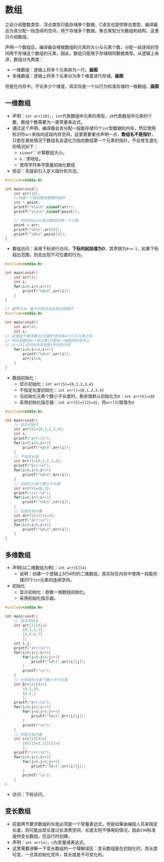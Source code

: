 # 数组

之前介绍整数类型、浮点类型只能存储单个数据，C语言也提供聚合类型，编译器会为其分配一段连续的空间，用于存储多个数据。聚合类型分为数组和结构，这里只介绍数组。

声明一个数组后，编译器会根据数组的元素的大小与元素个数，分配一段连续的空间用于存储这个数组的元素，因此，数组只能用于存储相同数据类型。从逻辑上来讲，数组分为两类：

- 一维数组：逻辑上将多个元素排为一行。**画图**
- 多维数组：逻辑上将多个元素分为多个维度进行存储。**画图**

但是在内存中，不论多少个维度，其实际是一个以行为标准存储的一维数组。**画图**

## 一维数组

-  声明：`int arr[10];`，`int`代表数组中元素的类型，`10`代表数组中元素的个数，数组个数需要为一直常量表达式。
  - 通过这个声明，编译器会去分配一段能存储10个`int`型数据的内存，然后使用标识符`arr`来指向这段内存空间，这里需要重点声明一点，**数组名不是指针**，只是在某些情况下数组名会退化为指向数组第一个元素的指针。不会发生退化的情况如下：
    - `sizeof`：计算数组大小。
    - `&`：求地址。
    - 使用字符串字面量初始化数组
  - 验证：先提前引入定义指针的方法。

```c
#include<stdio.h>

int main(void){
    int arr[10];
    //创建一个指向整型数据的指针
    int * point;    
    printf("%lu\n",sizeof(arr));
    printf("%lu\n",sizeof(point));

    // 将指针point指向数组的第一个元素
    point = arr;
    printf("%d\n",arr[0]);
    printf("%d\n",point[0]);
}
```

- 数组访问：采用下标进行访问，**下标的起始值为0**，其界限为`0~n-1`，如果下标超出范围，则会出现不可位置的行为。

```c
#include<stdio.h>

int main(void){
    int arr[4];
    int i;
    for(i=0;i<4;i++){
        printf("%d\n",arr[i]);
    }
}

// 越界行为，极大可能性会出现无限循环
#include<stdio.h>

int main(void){
    int arr[4];
    int i;
// 这里由于编译器为i分配的空间在arr[3]元素之后
// 所以若数组arr和元素i分配在一端连续的空间上
// arr[4]访问的内存就是i所在的内存
    for(i=0;i<=4;i++){
        printf("%d\n",arr[i]);
        arr[i]=0;
    }
}
```

- 数组初始化：
  - 显示初始化：`int arr[5]={0,1,2,3,4}`
  - 不指定长度初始化：`int arr[]={0,1,2,3,4}`
  - 当初始化元素个数小于长度时，剩余值默认初始化为`0`：`int arr[5]={0}`
  - 采用初始化指示器：`int arr[5]={[3]=4}`，将`arr[3]`赋值为`4`

```c
#include<stdio.h>

int main(void){
    // 显示初始化
    int arr[5]={0,1,2,3,4};
    int i;
    printf("arr:\n");
    for(i=0;i<5;i++){
        printf("%d\n",arr[i]);
    }
    // 不指定长度
    int brr[]={0,1,2,3,4};
    printf("brr:\n");
    for(i=0;i<5;i++){
        printf("%d\n",brr[i]);
    }
    // 初始化元素个数小于长度
    int crr[5]={0,1};
    printf("crr:\n");
    for(i=0;i<5;i++){
        printf("%d\n",crr[i]);
    }
    // 初始化指示器
    int drr[5]={[3]=4};
    printf("drr:\n");
    for(i=0;i<5;i++){
        printf("%d\n",drr[i]);
    }
}
```

## 多维数组

- 声明(以二维数组为例)：`int arr[5][4]`
  - 说明：创建一个逻辑上5行4列的二维数组，其实际在内存中使用一段能存储20个`int`元素的连续空间。
- 初始化
  - 显示初始化：嵌套一维数组初始化。
  - 采用初始化指示器。

```c
#include<stdio.h>

int main(void){
    // 显示初始化
    int arr[2][4]={
        {0,1,2,3},
        {4,5,6,7}
        };
    int i,j;
    printf("arr:\n");
    for(i=0;i<2;i++){
        for(j=0;j<4;j++){
            printf("%d\t",arr[i][j]);
        }
        printf("\n");
    }
    // 行初始化元素个数小于行长度
    int brr[2][4]={
        {0,1,2},
        {4,5,}
        };
    printf("brr:\n");
    for(i=0;i<2;i++){
        for(j=0;j<4;j++){
            printf("%d\t",brr[i][j]);
        }
        printf("\n");
    }
    // 初始化指示器
    int crr[2][4]={
        [0][1]=3,[1][2]=2
        };
    printf("crr:\n");
    for(i=0;i<2;i++){
        for(j=0;j<4;j++){
            printf("%d\t",crr[i][j]);
        }
        printf("\n");
    }
}

```

- 访问：下标访问。

## 变长数组

- 前面两节要求数组的长度必须是一个常量表达式，但是如果由编程人员来指定长度，则可能出现长度过长浪费空间、长度太短不够用的情况，因此`C99`标准提供变长数组，在运行时创建。
- 声明：`int arr[n]`，`n`为变量或表达式。
- 这里需要讲解一下变长数组的一个理解误区：变长数组是在初始化时，其长度可变，一旦其初始化完毕，其长度是不可变化的。

